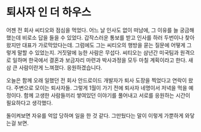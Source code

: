 # 퇴사자 인 더 하우스

어젠 전 회사 씨티오와 점심을 먹었다. 어느 날 인사도 없이 떠남에, 그 이유를 늘 궁금해했는데 비로소 답을 들을 수 있었다. 갑작스러운 통보를 받고 인사를 하러 두번이나 찾아왔지만 대표가 가로막았다는데. 그럼에도 그는 씨티오의 행방을 묻는 질문에 어떻게 그렇게 말할 수 있었는지. 거짓말에 능한 사람은 무섭다. 씨티오는 삼년간 미국팀과 원격으로 일하며 한국에서 결혼과 보금자리 마련과 박사과정을 모두 마칠 계획이라고 한다. 새삼 큰 사람이란게 느껴졌다. 응원하겠습니다.

오늘은 함께 오래 일했던 전 회사 안드로이드 개발자가 퇴사 도장을 찍었다고 연락이 왔다. 주변으로 모이는 퇴사자들. 그렇게 1월이 가기 전에 퇴사자 네명이서 저녁을 먹을 예정이다. 함께 고생한 사람들끼리 쌓여있던 이야기를 풀어내고 서로를 응원하는 시간이 필요하다고 생각했다.

돌이켜보면 자유를 억압 당하며 일을 한 것 같다. 그만뒀다는 말이 이렇게 가뿐하게 와닿는걸 보면.
